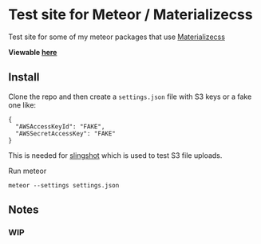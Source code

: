 Test site for Meteor / Materializecss 
=====================================

Test site for some of my meteor packages that use [Materializecss](http://materializecss.com)

**Viewable [here](http://pfafman.meteor.com)**

## Install

Clone the repo and then create a `settings.json` file with S3 keys or a fake one like:

```
{
  "AWSAccessKeyId": "FAKE",
  "AWSSecretAccessKey": "FAKE"
}
```
This is needed for [slingshot](https://atmospherejs.com/edgee/slingshot) which is used to test S3 file uploads.

Run meteor

```
meteor --settings settings.json
```

## Notes
### WIP
